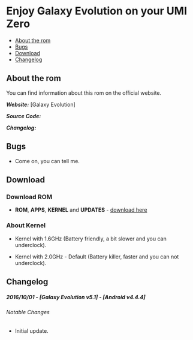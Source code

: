 # Enjoy Galaxy Evolution on your UMI Zero

 * [About the rom](#about-the-rom)
 * [Bugs](#bugs)
 * [Download](#download)
 * [Changelog](#changelog)

## About the rom

You can find information about this rom on the official website.

***Website:*** [Galaxy Evolution]

***Source Code:*** 

***Changelog:*** 

## Bugs

 * Come on, you can tell me.

## Download

### Download ROM

 * **ROM**, **APPS**, **KERNEL** and **UPDATES** - [download here](https://mega.nz/#F!UcMxXRzR!K_dk0_QcOlxqvvQMFffwvw)

### About Kernel

 * Kernel with 1.6GHz (Battery friendly, a bit slower and you can underclock).

 * Kernel with 2.0GHz - Default (Battery killer, faster and you can not underclock).

## Changelog

##### 2016/10/01 - [Galaxy Evolution v5.1] - [Android v4.4.4]

###### Notable Changes

 * Initial update.

